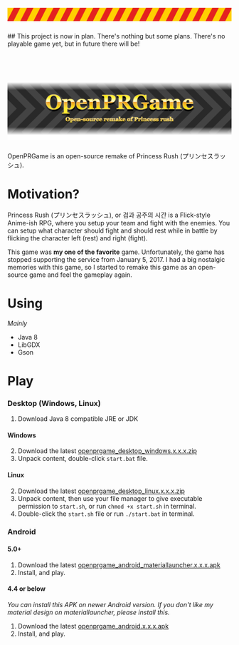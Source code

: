 <h1 align="center">
  <br>
  <img src="warning.png" alt="OpenPRGame" width="1024">
</h1>
## This project is now in plan. There's nothing but some plans. There's no playable game yet, but in future there will be!

<h1 align="center">
  <br>
  <img src="banner.png" alt="OpenPRGame" width="960">
</h1>

OpenPRGame is an open-source remake of Princess Rush (プリンセスラッシュ).

# Motivation?
Princess Rush (プリンセスラッシュ), or 검과 공주의 시간 is a Flick-style Anime-ish RPG, where you setup your team and fight with the enemies. You can setup what character should fight and should rest while in battle by flicking the character left (rest) and right (fight).

This game was **my one of the favorite** game. Unfortunately, the game has stopped supporting the service from January 5, 2017. I had a big nostalgic memories with this game, so I started to remake this game as an open-source game and feel the gameplay again.

# Using
*Mainly*
- Java 8
- LibGDX
- Gson

# Play
[PR]: https://github.com/github-harunadev/OpenPRGame/releases
### Desktop (Windows, Linux)

1. Download Java 8 compatible JRE or JDK
#### Windows
2. Download the latest [openprgame_desktop_windows.x.x.x.zip][PR]
3. Unpack content, double-click `start.bat` file.
#### Linux
2. Download the latest [openprgame_desktop_linux.x.x.x.zip][PR]
3. Unpack content, then use your file manager to give executable permission to `start.sh`, or run `chmod +x start.sh` in terminal.
4. Double-click the `start.sh` file or run `./start.bat` in terminal.


### Android
#### 5.0+
1. Download the latest [openprgame_android_materiallauncher.x.x.x.apk][PR]
2. Install, and play.

#### 4.4 or below
*You can install this APK on newer Android version. If you don't like my material design on materiallauncher, please install this.*
1. Download the latest [openprgame_android.x.x.x.apk][PR]
2. Install, and play.
